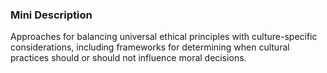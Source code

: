 ### Mini Description

Approaches for balancing universal ethical principles with culture-specific considerations, including frameworks for determining when cultural practices should or should not influence moral decisions.
